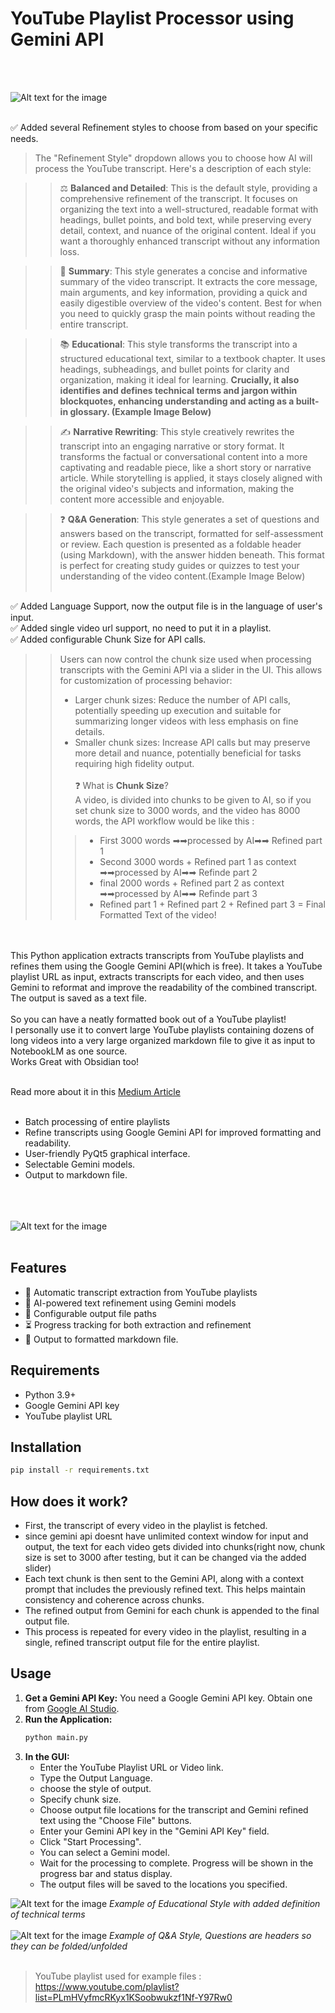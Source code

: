 # YouTube Playlist Processor using Gemini API
<br>
<br>

![Alt text for the image](Images/image.jpg)<br><br>

✅ Added several Refinement styles to choose from based on your specific needs.
> The "Refinement Style" dropdown allows you to choose how AI will process the YouTube transcript. Here's a description of each style:
    
>> ⚖️ **Balanced and Detailed**: This is the default style, providing a comprehensive refinement of the transcript. It focuses on organizing the text into a well-structured, readable format with headings, bullet points, and bold text, while preserving every detail, context, and nuance of the original content. Ideal if you want a thoroughly enhanced transcript without any information loss.
    
>> 📝 **Summary**:  This style generates a concise and informative summary of the video transcript. It extracts the core message, main arguments, and key information, providing a quick and easily digestible overview of the video's content. Best for when you need to quickly grasp the main points without reading the entire transcript.
    
>> 📚 **Educational**: This style transforms the transcript into a structured educational text, similar to a textbook chapter. It uses headings, subheadings, and bullet points for clarity and organization, making it ideal for learning.  **Crucially, it also identifies and defines technical terms and jargon within blockquotes, enhancing understanding and acting as a built-in glossary. (Example Image Below)**
    
>> ✍️ **Narrative Rewriting**:  This style creatively rewrites the transcript into an engaging narrative or story format. It transforms the factual or conversational content into a more captivating and readable piece, like a short story or narrative article.  While storytelling is applied, it stays closely aligned with the original video's subjects and information, making the content more accessible and enjoyable.
    
>> ❓ **Q&A Generation**:  This style generates a set of questions and answers based on the transcript, formatted for self-assessment or review. Each question is presented as a foldable header (using Markdown), with the answer hidden beneath.  This format is perfect for creating study guides or quizzes to test your understanding of the video content.(Example Image Below)<br><br>


✅ Added Language Support, now the output file is in the language of user's input.<br>
✅ Added single video url support, no need to put it in a playlist.<br>
✅ Added configurable Chunk Size for API calls.<br>

>> Users can now control the chunk size used when processing transcripts with the Gemini API via a slider in the UI. This allows for customization of processing behavior:
>>- Larger chunk sizes: Reduce the number of API calls, potentially speeding up execution and suitable for summarizing longer videos with less emphasis on fine details.
>>- Smaller chunk sizes: Increase API calls but may preserve more detail and nuance, potentially beneficial for tasks requiring high fidelity output.<br><br>
>> ❓ What is **Chunk Size**?<br>
>>  A video, is divided into chunks to be given to AI, so if you set chunk size to 3000 words, and the video has 8000 words, the API workflow would be like this :
>>  > - First 3000 words ➡➡processed by AI➡➡ Refined part 1
>>  > - Second 3000 words +  Refined part 1 as context ➡➡processed by AI➡➡ Refinde part 2
>>  > - final 2000 words +  Refined part 2 as context ➡➡processed by AI➡➡ Refinde part 3
>>  > - Refined part 1 + Refined part 2 + Refined part 3 = Final Formatted Text of the video!

<br>
<br>
This Python application extracts transcripts from YouTube playlists and refines them using the Google Gemini API(which is free). It takes a YouTube playlist URL as input, extracts transcripts for each video, and then uses Gemini to reformat and improve the readability of the combined transcript. The output is saved as a text file.
<br><br>
So you can have a neatly formatted book out of a YouTube playlist!<br>
I personally use it to convert large YouTube playlists containing dozens of long videos into a very large organized markdown file to give it as input to NotebookLM as one source.<br>
Works Great with Obsidian too!<br><br>

Read more about it in this [Medium Article](https://medium.com/@ebrahimgolriz444/a-tool-to-turn-entire-youtube-playlists-to-markdown-formatted-and-refined-text-books-in-any-3e8742f5d0d3)
<br><br>

*   Batch processing of entire playlists
*   Refine transcripts using Google Gemini API for improved formatting and readability.
*   User-friendly PyQt5 graphical interface.
*   Selectable Gemini models.
*   Output to markdown file.
<br><br><br><br>


![Alt text for the image](Images/image2.png)<br><br>



## Features
- 🎥 Automatic transcript extraction from YouTube playlists
- 🧠 AI-powered text refinement using Gemini models
- 📁 Configurable output file paths
- ⏳ Progress tracking for both extraction and refinement
- 📄 Output to formatted markdown file.

## Requirements
- Python 3.9+
- Google Gemini API key
- YouTube playlist URL

## Installation
```bash
pip install -r requirements.txt
```
## How does it work?
* First, the transcript of every video in the playlist is fetched.
* since gemini api doesnt have unlimited context window for input and output, the text for each video gets divided into chunks(right now, chunk size is set to 3000 after testing, but it can be changed via the added slider)
* Each text chunk is then sent to the Gemini API, along with a context prompt that includes the previously refined text. This helps maintain consistency and coherence across chunks.
* The refined output from Gemini for each chunk is appended to the final output file.
* This process is repeated for every video in the playlist, resulting in a single, refined transcript output file for the entire playlist.
    
## Usage

1.  **Get a Gemini API Key:** You need a Google Gemini API key. Obtain one from [Google AI Studio](https://ai.google.dev/gemini-api/docs/api-key).
2.  **Run the Application:**
    ```bash
    python main.py
    ```
3.  **In the GUI:**
    *   Enter the YouTube Playlist URL or Video link.
    *   Type the Output Language.
    *   choose the style of output.
    *   Specify chunk size.
    *   Choose output file locations for the transcript and Gemini refined text using the "Choose File" buttons.
    *   Enter your Gemini API key in the "Gemini API Key" field.
    *   Click "Start Processing".
    *   You can select a Gemini model.
    *   Wait for the processing to complete. Progress will be shown in the progress bar and status display.
    *   The output files will be saved to the locations you specified.
  
![Alt text for the image](Images/ED.png)
_Example of Educational Style with added definition of technical terms_
<br><br>
![Alt text for the image](Images/QA.png)
_Example of Q&A Style, Questions are headers so they can be folded/unfolded_
<br><br>

> YouTube playlist used for example files : https://www.youtube.com/playlist?list=PLmHVyfmcRKyx1KSoobwukzf1Nf-Y97Rw0
